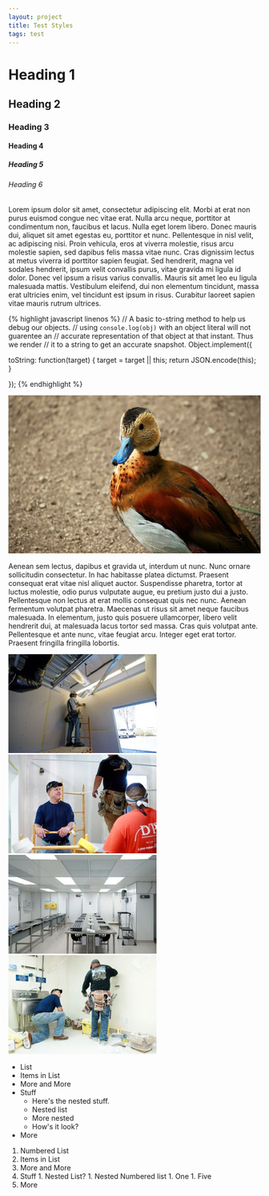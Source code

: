 ```yaml
---
layout: project
title: Test Styles
tags: test
---
```

Heading 1
=========

Heading 2
---------

### Heading 3
#### Heading 4
##### Heading 5
###### Heading 6


Lorem ipsum dolor sit amet, consectetur adipiscing elit. Morbi at erat non purus euismod congue nec vitae erat. Nulla arcu neque, porttitor at condimentum non, faucibus et lacus. Nulla eget lorem libero. Donec mauris dui, aliquet sit amet egestas eu, porttitor et nunc. Pellentesque in nisl velit, ac adipiscing nisi. Proin vehicula, eros at viverra molestie, risus arcu molestie sapien, sed dapibus felis massa vitae nunc. Cras dignissim lectus at metus viverra id porttitor sapien feugiat. Sed hendrerit, magna vel sodales hendrerit, ipsum velit convallis purus, vitae gravida mi ligula id dolor. Donec vel ipsum a risus varius convallis. Mauris sit amet leo eu ligula malesuada mattis. Vestibulum eleifend, dui non elementum tincidunt, massa erat ultricies enim, vel tincidunt est ipsum in risus. Curabitur laoreet sapien vitae mauris rutrum ultrices.



{% highlight javascript linenos %}
// A basic to-string method to help us debug our objects.
// using `console.log(obj)` with an object literal will not guarentee an
// accurate representation of that object at that instant. Thus we render
// it to a string to get an accurate snapshot.
Object.implement({

  toString: function(target) {
	target = target || this;
	return JSON.encode(this);
  }

});
{% endhighlight %}

<div class="img full">
<img src="/images/full.jpg" />
</div>


Aenean sem lectus, dapibus et gravida ut, interdum ut nunc. Nunc ornare sollicitudin consectetur. In hac habitasse platea dictumst. Praesent consequat erat vitae nisl aliquet auctor. Suspendisse pharetra, tortor at luctus molestie, odio purus vulputate augue, eu pretium justo dui a justo. Pellentesque non lectus at erat mollis consequat quis nec nunc. Aenean fermentum volutpat pharetra. Maecenas ut risus sit amet neque faucibus malesuada. In elementum, justo quis posuere ullamcorper, libero velit hendrerit dui, at malesuada lacus tortor sed massa. Cras quis volutpat ante. Pellentesque et ante nunc, vitae feugiat arcu. Integer eget erat tortor. Praesent fringilla fringilla lobortis.


<div class="img half left">
<img src="/images/half_01.jpg" />
</div>
<div class="img half right">
<img src="/images/half_02.jpg" />
</div>
<div class="img half left">
<img src="/images/half_03.jpg" />
</div>
<div class="img half right">
<img src="/images/half_04.jpg" />
</div>
<div class="clear-both"></div>

*	List
*	Items in List
*	More and More
*	Stuff
	*	Here's the nested stuff.
	*	Nested list
	*	More nested
	*	How's it look?
*	More

1.	 Numbered List
1.	 Items in List
1.	 More and More
1.	 Stuff
	1.	 Nested List?
	1.	 Nested Numbered list
	1.	 One
	1.	 Five
1.	 More

